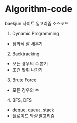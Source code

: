 # Algorithm-code
baekjun 사이트 알고리즘 소스코드

1. Dynamic Programming
- 점화식 잘 세우기
2. Backtracking
- 모든 경우의 수 뽑기
- 조건 맞춰 나가기
3. Brute Force
- 모든 경우의 수
4. BFS, DFS
- deque, queue, stack
- 플로이드 와샬 알고리즘
